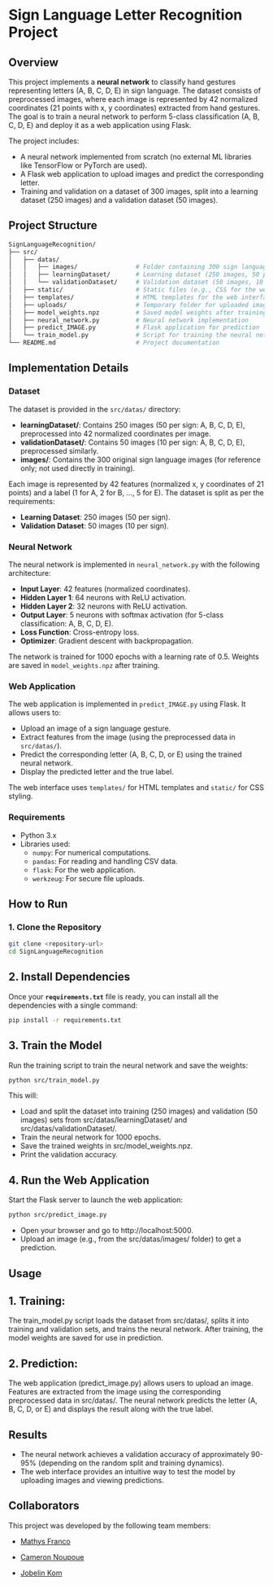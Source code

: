 # Sign Language Letter Recognition Project

## Overview

This project implements a **neural network** to classify hand gestures representing letters (A, B, C, D, E) in sign language. The dataset consists of preprocessed images, where each image is represented by 42 normalized coordinates (21 points with x, y coordinates) extracted from hand gestures. The goal is to train a neural network to perform 5-class classification (A, B, C, D, E) and deploy it as a web application using Flask.

The project includes:
- A neural network implemented from scratch (no external ML libraries like TensorFlow or PyTorch are used).
- A Flask web application to upload images and predict the corresponding letter.
- Training and validation on a dataset of 300 images, split into a learning dataset (250 images) and a validation dataset (50 images).


## Project Structure

```bash
SignLanguageRecognition/
├── src/
│   ├── datas/
│   │   ├── images/                # Folder containing 300 sign language images (for reference)
│   │   ├── learningDataset/       # Learning dataset (250 images, 50 per sign)
│   │   └── validationDataset/     # Validation dataset (50 images, 10 per sign)
│   ├── static/                    # Static files (e.g., CSS for the web interface)
│   ├── templates/                 # HTML templates for the web interface
│   ├── uploads/                   # Temporary folder for uploaded images
│   ├── model_weights.npz          # Saved model weights after training
│   ├── neural_network.py          # Neural network implementation
│   ├── predict_IMAGE.py           # Flask application for prediction
│   └── train_model.py             # Script for training the neural network
└── README.md                      # Project documentation
```


## Implementation Details

### Dataset

The dataset is provided in the `src/datas/` directory:
- **learningDataset/**: Contains 250 images (50 per sign: A, B, C, D, E), preprocessed into 42 normalized coordinates per image.
- **validationDataset/**: Contains 50 images (10 per sign: A, B, C, D, E), preprocessed similarly.
- **images/**: Contains the 300 original sign language images (for reference only; not used directly in training).

Each image is represented by 42 features (normalized x, y coordinates of 21 points) and a label (1 for A, 2 for B, ..., 5 for E). The dataset is split as per the requirements:
- **Learning Dataset**: 250 images (50 per sign).
- **Validation Dataset**: 50 images (10 per sign).

### Neural Network

The neural network is implemented in `neural_network.py` with the following architecture:
- **Input Layer**: 42 features (normalized coordinates).
- **Hidden Layer 1**: 64 neurons with ReLU activation.
- **Hidden Layer 2**: 32 neurons with ReLU activation.
- **Output Layer**: 5 neurons with softmax activation (for 5-class classification: A, B, C, D, E).
- **Loss Function**: Cross-entropy loss.
- **Optimizer**: Gradient descent with backpropagation.

The network is trained for 1000 epochs with a learning rate of 0.5. Weights are saved in `model_weights.npz` after training.

### Web Application

The web application is implemented in `predict_IMAGE.py` using Flask. It allows users to:
- Upload an image of a sign language gesture.
- Extract features from the image (using the preprocessed data in `src/datas/`).
- Predict the corresponding letter (A, B, C, D, or E) using the trained neural network.
- Display the predicted letter and the true label.

The web interface uses `templates/` for HTML templates and `static/` for CSS styling.

### Requirements

- Python 3.x
- Libraries used:
  - `numpy`: For numerical computations.
  - `pandas`: For reading and handling CSV data.
  - `flask`: For the web application.
  - `werkzeug`: For secure file uploads.


## How to Run

### 1. Clone the Repository

```bash
git clone <repository-url>
cd SignLanguageRecognition
```

## 2. Install Dependencies

Once your **`requirements.txt`** file is ready, you can install all the dependencies with a single command:

```bash
pip install -r requirements.txt
```

## 3. Train the Model

Run the training script to train the neural network and save the weights:
```bash
python src/train_model.py
```
This will:

- Load and split the dataset into training (250 images) and validation (50 images) sets from src/datas/learningDataset/ and src/datas/validationDataset/.
- Train the neural network for 1000 epochs.
- Save the trained weights in src/model_weights.npz.
- Print the validation accuracy.


## 4. Run the Web Application

Start the Flask server to launch the web application:
```bash
python src/predict_image.py
```
- Open your browser and go to http://localhost:5000.
- Upload an image (e.g., from the src/datas/images/ folder) to get a prediction.


## Usage 

## 1. Training:
  The train_model.py script loads the dataset from src/datas/, splits it into training and validation sets, and trains the neural network.
  After training, the model weights are saved for use in prediction.
  
## 2. Prediction:
  The web application (predict_image.py) allows users to upload an image.
  Features are extracted from the image using the corresponding preprocessed data in src/datas/.
  The neural network predicts the letter (A, B, C, D, or E) and displays the result along with the true label.


## Results

- The neural network achieves a validation accuracy of approximately 90-95% (depending on the random split and training dynamics).
- The web interface provides an intuitive way to test the model by uploading images and viewing predictions.


## Collaborators

This project was developed by the following team members:

- [Mathys Franco](https://linkedin.com/in/mathys-franco)  

- [Cameron Noupoue](https://linkedin.com/in/cnoupoue)  

- [Jobelin Kom](https://www.linkedin.com/in/jobelin-kom)  



